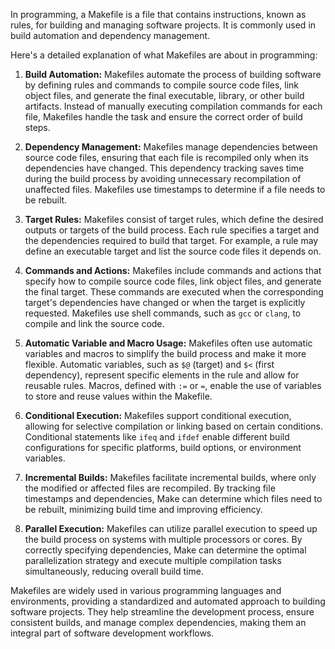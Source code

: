In programming, a Makefile is a file that contains instructions, known as rules, for building and managing software projects. It is commonly used in build automation and dependency management.

Here's a detailed explanation of what Makefiles are about in programming:

1. **Build Automation:** Makefiles automate the process of building software by defining rules and commands to compile source code files, link object files, and generate the final executable, library, or other build artifacts. Instead of manually executing compilation commands for each file, Makefiles handle the task and ensure the correct order of build steps.

2. **Dependency Management:** Makefiles manage dependencies between source code files, ensuring that each file is recompiled only when its dependencies have changed. This dependency tracking saves time during the build process by avoiding unnecessary recompilation of unaffected files. Makefiles use timestamps to determine if a file needs to be rebuilt.

3. **Target Rules:** Makefiles consist of target rules, which define the desired outputs or targets of the build process. Each rule specifies a target and the dependencies required to build that target. For example, a rule may define an executable target and list the source code files it depends on.

4. **Commands and Actions:** Makefiles include commands and actions that specify how to compile source code files, link object files, and generate the final target. These commands are executed when the corresponding target's dependencies have changed or when the target is explicitly requested. Makefiles use shell commands, such as `gcc` or `clang`, to compile and link the source code.

5. **Automatic Variable and Macro Usage:** Makefiles often use automatic variables and macros to simplify the build process and make it more flexible. Automatic variables, such as `$@` (target) and `$<` (first dependency), represent specific elements in the rule and allow for reusable rules. Macros, defined with `:=` or `=`, enable the use of variables to store and reuse values within the Makefile.

6. **Conditional Execution:** Makefiles support conditional execution, allowing for selective compilation or linking based on certain conditions. Conditional statements like `ifeq` and `ifdef` enable different build configurations for specific platforms, build options, or environment variables.

7. **Incremental Builds:** Makefiles facilitate incremental builds, where only the modified or affected files are recompiled. By tracking file timestamps and dependencies, Make can determine which files need to be rebuilt, minimizing build time and improving efficiency.

8. **Parallel Execution:** Makefiles can utilize parallel execution to speed up the build process on systems with multiple processors or cores. By correctly specifying dependencies, Make can determine the optimal parallelization strategy and execute multiple compilation tasks simultaneously, reducing overall build time.

Makefiles are widely used in various programming languages and environments, providing a standardized and automated approach to building software projects. They help streamline the development process, ensure consistent builds, and manage complex dependencies, making them an integral part of software development workflows.